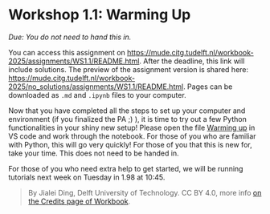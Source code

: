 # Workshop 1.1: Warming Up

*Due: You do not need to hand this in.*

You can access this assignment on https://mude.citg.tudelft.nl/workbook-2025/assignments/WS1.1/README.html. After the deadline, this link will include solutions. The preview of the assignment version is shared here: https://mude.citg.tudelft.nl/workbook-2025/no_solutions/assignments/WS1.1/README.html. Pages can be downloaded as `.md` and `.ipynb` files to your computer.

Now that you have completed all the steps to set up your computer and environment (if you finalized the PA ;) ), it is time to try out a few Python functionalities in your shiny new setup!
Please open the file [Warming up](./Warming_Up.ipynb) in VS code and work through the notebook. 
For those of you who are familiar with Python, this will go very quickly! For those of you that this is new for, take your time. This does not need to be handed in. 

For those of you who need extra help to get started, we will be running tutorials next week on Tuesday in 1.98 at 10:45.

> By Jialei Ding, Delft University of Technology. CC BY 4.0, more info [on the Credits page of Workbook](https://mude.citg.tudelft.nl/workbook-2025/credits.html).

